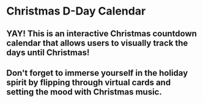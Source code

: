 # Christmas D-Day Calendar

## YAY! This is an interactive Christmas countdown calendar that allows users to visually track the days until Christmas!
## Don't forget to immerse yourself in the holiday spirit by flipping through virtual cards and setting the mood with Christmas music.
